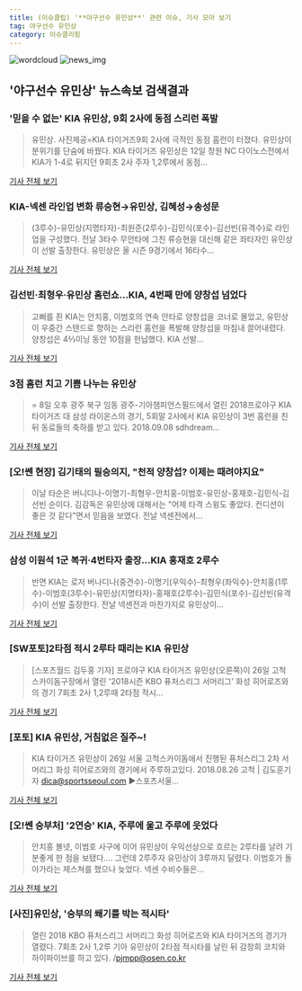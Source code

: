 ```yaml
---
title: (이슈클립) '**야구선수 유민상**' 관련 이슈, 기사 모아 보기
tag: 야구선수 유민상
category: 이슈클리핑
---
```

![wordcloud](https://s3.ap-northeast-2.amazonaws.com/lyrics101-wordcloud/2018-09-12-1536757039.png)
![news_img](https://user-images.githubusercontent.com/42597476/44507050-1206f400-a6e4-11e8-8d98-7ffbfebb353f.png)
## **'**야구선수 유민상**'** 뉴스속보 검색결과
### '믿을 수 없는' KIA 유민상, 9회 2사에 동점 스리런 폭발

>유민상. 사진제공=KIA 타이거즈9회 2사에 극적인 동점 홈런이 터졌다. 유민상이 분위기를 단숨에 바꿨다. KIA 타이거즈 유민상은 12일 창원 NC 다이노스전에서 KIA가 1-4로 뒤지던 9회초 2사 주자 1,2루에서 동점...

<a href="http://sports.chosun.com/news/ntype.htm?id=201809130100109170008523&servicedate=20180912" target="_blank">기사 전체 보기</a>

### KIA-넥센 라인업 변화 류승현→유민상, 김혜성→송성문

>(3루수)-유민상(지명타자)-최원준(2루수)-김민식(포수)-김선빈(유격수)로 라인업을 구성했다. 전날 3타수 무안타에 그친 류승현을 대신해 같은 좌타자인 유민상이 선발 출장한다. 유민상은 올 시즌 9경기에서 16타수...

<a href="http://isplus.live.joins.com/news/article/aid.asp?aid=22544391" target="_blank">기사 전체 보기</a>

### 김선빈·최형우·유민상 홈런쇼…KIA, 4번째 만에 양창섭 넘었다

>고삐를 죈 KIA는 안치홍, 이범호의 연속 안타로 양창섭을 코너로 몰았고, 유민상이 우중간 스탠드로 향하는 스리런 홈런을 폭발해 양창섭을 마침내 끌어내렸다. 양창섭은 4⅔이닝 동안 10점을 헌납했다. KIA 선발...

<a href="http://app.yonhapnews.co.kr/YNA/Basic/SNS/r.aspx?c=AKR20180908047100007&did=1195m" target="_blank">기사 전체 보기</a>

### 3점 홈런 치고 기쁨 나누는 유민상

>= 8일 오후 광주 북구 임동 광주-기아챔피언스필드에서 열린 2018프로야구 KIA 타이거즈 대 삼성 라이온스의 경기, 5회말 2사에서 KIA 유민상이 3번 홈런을 친 뒤 동료들의 축하를 받고 있다. 2018.09.08 sdhdream...

<a href="http://www.newsis.com/view/?id=NISI20180908_0014444888" target="_blank">기사 전체 보기</a>

### [오!쎈 현장] 김기태의 필승의지, "천적 양창섭? 이제는 때려야지요"

>이날 타순은 버니디나-이명기-최형우-안치홍-이범호-유민상-홍재호-김민식-김선빈 순이다. 김감독은 유민상에 대해서는 "어제 타격 스윙도 좋았다. 컨디션이 좋은 것 같다"면서 믿음을 보였다. 전날 넥센전에서...

<a href="http://www.osen.co.kr/article/G1110985055" target="_blank">기사 전체 보기</a>

### 삼성 이원석 1군 복귀·4번타자 출장…KIA 홍재호 2루수

>반면 KIA는 로저 버나디나(중견수)-이명기(우익수)-최형우(좌익수)-안치홍(1루수)-이범호(3루수)-유민상(지명타자)-홍재호(2루수)-김민식(포수)-김선빈(유격수)이 선발 출장한다. 전날 넥센전과 마찬가지로 유민상이...

<a href="http://isplus.live.joins.com/news/article/aid.asp?aid=22545447" target="_blank">기사 전체 보기</a>

### [SW포토]2타점 적시 2루타 때리는 KIA 유민상

>[스포츠월드 김두홍 기자] 프로야구 KIA 타이거즈 유민상(오른쪽)이 26일 고척스카이돔구장에서 열린 '2018시즌 KBO 퓨처스리그 서머리그’ 화성 히어로즈와의 경기 7회초 2사 1,2루때 2타점 적시...

<a href="http://www.sportsworldi.com/content/html/2018/08/26/20180826736314.html" target="_blank">기사 전체 보기</a>

### [포토] KIA 유민상, 거침없은 질주~!

>KIA 타이거즈 유민상이 26일 서울 고척스카이돔에서 진행된 퓨처스리그 2차 서머리그 화성 히어로즈와의 경기에서 주루하고있다. 2018.08.26 고척 | 김도훈기자 dica@sportsseoul.com ▶스포츠서울...

<a href="http://www.sportsseoul.com/news/read/673711" target="_blank">기사 전체 보기</a>

### [오!쎈 승부처] '2연승' KIA, 주루에 울고 주루에 웃었다

>안치홍 볼넷, 이범호 사구에 이어 유민상이 우익선상으로 흐르는 2루타를 날려 기분좋게 한 점을 보탰다.... 그런데 2루주자 유민상이 3루까지 달렸다. 이범호가 돌아가라는 제스쳐를 했으나 늦었다. 넥센 수비수들은...

<a href="http://www.osen.co.kr/article/G1110984747" target="_blank">기사 전체 보기</a>

### [사진]유민상, '승부의 쐐기를 박는 적시타'

>열린 2018 KBO 퓨처스리그 서머리그 화성 히어로즈와 KIA 타이거즈의 경기가 열렸다. 7회초 2사 1,2루 기아 유민상이 2타점 적시타를 날린 뒤 감창희 코치와 하이파이브를 하고 있다. /pjmpp@osen.co.kr

<a href="http://www.osen.co.kr/article/G1110975535" target="_blank">기사 전체 보기</a>


